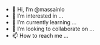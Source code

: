 - 👋 Hi, I’m @massainlo
- 👀 I’m interested in ...
- 🌱 I’m currently learning ...
- 💞️ I’m looking to collaborate on ...
- 📫 How to reach me ...

<!---
massainlo/massainlo is a ✨ special ✨ repository because its `README.md` (this file) appears on your GitHub profile.
You can click the Preview link to take a look at your changes.
--->
